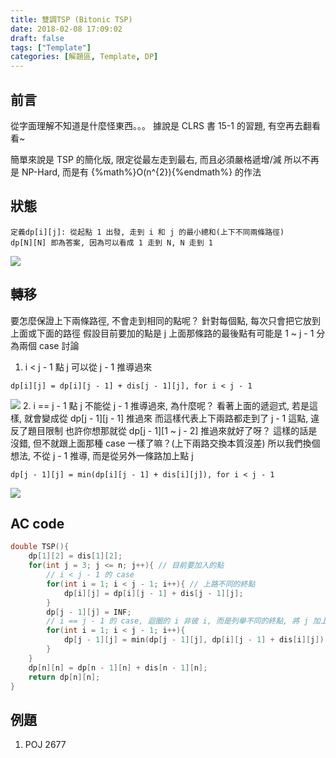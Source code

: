 ```yaml
---
title: 雙調TSP (Bitonic TSP)
date: 2018-02-08 17:09:02
draft: false
tags: ["Template"]
categories: [解題區, Template, DP]
---
```

## 前言
從字面理解不知道是什麼怪東西。。。
據說是 CLRS 書 15-1 的習題, 有空再去翻看看~

簡單來說是 TSP 的簡化版, 限定從最左走到最右, 而且必須嚴格遞增/減
所以不再是 NP-Hard, 而是有 {%math%}O(n^{2}){%endmath%} 的作法

## 狀態
```
定義dp[i][j]: 從起點 1 出發, 走到 i 和 j 的最小總和(上下不同兩條路徑)
dp[N][N] 即為答案, 因為可以看成 1 走到 N, N 走到 1
```
![](https://i.imgur.com/QNvTQxF.png)

## 轉移
要怎麼保證上下兩條路徑, 不會走到相同的點呢？
針對每個點, 每次只會把它放到上面或下面的路徑
假設目前要加的點是 j
上面那條路的最後點有可能是 1 ~ j - 1
分為兩個 case 討論
1. i < j - 1
點 j 可以從 j - 1 推導過來
```
dp[i][j] = dp[i][j - 1] + dis[j - 1][j], for i < j - 1
```
![](https://i.imgur.com/CZZVqlg.png)
2. i == j - 1
點 j 不能從 j - 1 推導過來, 為什麼呢？
看著上面的遞迴式, 若是這樣, 就會變成從 dp[j - 1][j - 1] 推過來
而這樣代表上下兩路都走到了 j - 1 這點, 違反了題目限制
也許你想那就從 dp[j - 1][1 ~ j - 2] 推過來就好了呀？
這樣的話是沒錯, 但不就跟上面那種 case 一樣了嘛？(上下兩路交換本質沒差)
所以我們換個想法, 不從 j - 1 推導, 而是從另外一條路加上點 j
```
dp[j - 1][j] = min(dp[i][j - 1] + dis[i][j]), for i < j - 1
```
![](https://i.imgur.com/RLiLRqd.png)

## AC code
```cpp
double TSP(){
    dp[1][2] = dis[1][2];
    for(int j = 3; j <= n; j++){ // 目前要加入的點
        // i < j - 1 的 case
        for(int i = 1; i < j - 1; i++){ // 上路不同的終點
            dp[i][j] = dp[i][j - 1] + dis[j - 1][j];
        }
        dp[j - 1][j] = INF;
        // i == j - 1 的 case, 迴圈的 i 非彼 i, 而是列舉不同的終點, 將 j 加上去
        for(int i = 1; i < j - 1; i++){
            dp[j - 1][j] = min(dp[j - 1][j], dp[i][j - 1] + dis[i][j]);
        }
    }
    dp[n][n] = dp[n - 1][n] + dis[n - 1][n];
    return dp[n][n];
}
```

## 例題
1. POJ 2677
